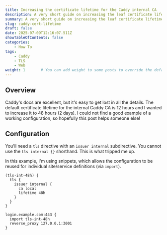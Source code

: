 ```yaml
---
title: Increasing the certificate lifetime for the Caddy internal CA
description: A very short guide on increasing the leaf certificate lifetime for Caddy's internal CA.
summary: A very short guide on increasing the leaf certificate lifetime for Caddy's internal CA.
slug: caddy-cert-lifetime
draft: false
date: 2025-07-09T12:16:07.511Z
showTableOfContents: false
categories:
    - How To
tags:
    - Caddy
    - TLS
    - Web
weight: 1       # You can add weight to some posts to override the default sorting (date descending)
---
```


## Overview

Caddy's docs are excellent, but it's easy to get lost in all the details. The default certificate lifetime for the internal Caddy CA is 12 hours and I wanted to increase it to 48 hours (2 days). I could not find a good example of a working configuration, so hopefully this post helps someone else!

## Configuration

You'll need a `tls` directive with an `issuer internal` subdirective. You cannot use the `tls internal {}` shorthand. This is what tripped me up.

In this example, I'm using snippets, which allows the configuration to be reused for individual site/service definitions (via `import`).

```shell
(tls-int-48h) {
  tls {
    issuer internal {
      ca local
      lifetime 48h
    }
  }
}

login.example.com:443 {
  import tls-int-48h
  reverse_proxy 127.0.0.1:3001
}
```
